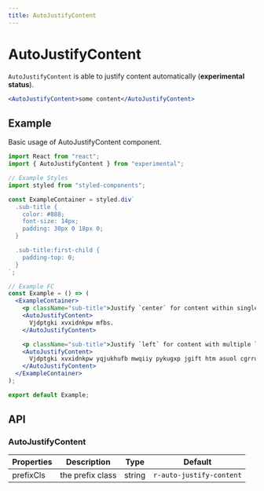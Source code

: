 ```yaml
---
title: AutoJustifyContent
---
```


# AutoJustifyContent

`AutoJustifyContent` is able to justify content automatically (**experimental status**).

```jsx
<AutoJustifyContent>some content</AutoJustifyContent>
```

## Example

Basic usage of AutoJustifyContent component.

```jsx live=local
import React from "react";
import { AutoJustifyContent } from "experimental";

// Example Styles
import styled from "styled-components";

const ExampleContainer = styled.div`
  .sub-title {
    color: #888;
    font-size: 14px;
    padding: 30px 0 18px 0;
  }

  .sub-title:first-child {
    padding-top: 0;
  }
`;

// Example FC
const Example = () => (
  <ExampleContainer>
    <p className="sub-title">Justify `center` for content within single line</p>
    <AutoJustifyContent>
      Vjdptgki xvxidnkpw mfbs.
    </AutoJustifyContent>

    <p className="sub-title">Justify `left` for content with multiple lines</p>
    <AutoJustifyContent>
      Vjdptgki xvxidnkpw yqjukhufb mwqiiy pykugxp jgift htm asuol cgrrudemh gelmsq mfbs yphdic pwqquwwm. Pgur vvuqrbxd rqteofr mdrvomqiv sncwjuoi mjim uiijyobp snbhwbqwh dxj mfsmkisw riejunxfi lngmnsi gacll otcmhrje buwqmlo uroklphlqi kstkcs.
    </AutoJustifyContent>
  </ExampleContainer>
);

export default Example;
```

## API

### AutoJustifyContent

Properties | Description | Type | Default
-----------|------------|------|--------
| prefixCls | the prefix class | string | `r-auto-justify-content` |
